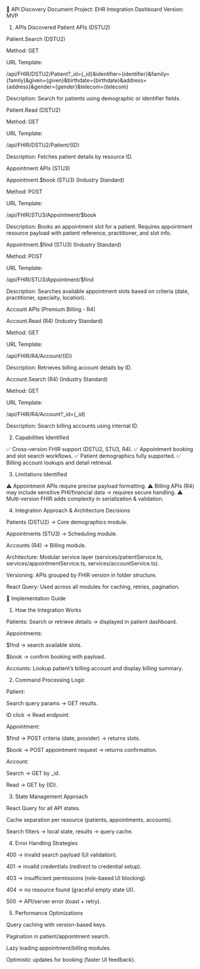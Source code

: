 📄 API Discovery Document
Project: EHR Integration Dashboard
Version: MVP
1. APIs Discovered
Patient APIs (DSTU2)

Patient.Search (DSTU2)

Method: GET

URL Template:

/api/FHIR/DSTU2/Patient?_id={_id}&identifier={identifier}&family={family}&given={given}&birthdate={birthdate}&address={address}&gender={gender}&telecom={telecom}


Description: Search for patients using demographic or identifier fields.

Patient.Read (DSTU2)

Method: GET

URL Template:

/api/FHIR/DSTU2/Patient/{ID}


Description: Fetches patient details by resource ID.

Appointment APIs (STU3)

Appointment.$book (STU3) (Industry Standard)

Method: POST

URL Template:

/api/FHIR/STU3/Appointment/$book


Description: Books an appointment slot for a patient. Requires appointment resource payload with patient reference, practitioner, and slot info.

Appointment.$find (STU3) (Industry Standard)

Method: POST

URL Template:

/api/FHIR/STU3/Appointment/$find


Description: Searches available appointment slots based on criteria (date, practitioner, specialty, location).

Account APIs (Premium Billing - R4)

Account.Read (R4) (Industry Standard)

Method: GET

URL Template:

/api/FHIR/R4/Account/{ID}


Description: Retrieves billing account details by ID.

Account.Search (R4) (Industry Standard)

Method: GET

URL Template:

/api/FHIR/R4/Account?_id={_id}


Description: Search billing accounts using internal ID.

2. Capabilities Identified

✅ Cross-version FHIR support (DSTU2, STU3, R4).
✅ Appointment booking and slot search workflows.
✅ Patient demographics fully supported.
✅ Billing account lookups and detail retrieval.

3. Limitations Identified

⚠️ Appointment APIs require precise payload formatting.
⚠️ Billing APIs (R4) may include sensitive PHI/financial data → requires secure handling.
⚠️ Multi-version FHIR adds complexity in serialization & validation.

4. Integration Approach & Architecture Decisions

Patients (DSTU2) → Core demographics module.

Appointments (STU3) → Scheduling module.

Accounts (R4) → Billing module.

Architecture: Modular service layer (services/patientService.ts, services/appointmentService.ts, services/accountService.ts).

Versioning: APIs grouped by FHIR version in folder structure.

React Query: Used across all modules for caching, retries, pagination.

📄 Implementation Guide
1. How the Integration Works

Patients: Search or retrieve details → displayed in patient dashboard.

Appointments:

$find → search available slots.

$book → confirm booking with payload.

Accounts: Lookup patient’s billing account and display billing summary.

2. Command Processing Logic

Patient:

Search query params → GET results.

ID click → Read endpoint.

Appointment:

$find → POST criteria (date, provider) → returns slots.

$book → POST appointment request → returns confirmation.

Account:

Search → GET by _id.

Read → GET by {ID}.

3. State Management Approach

React Query for all API states.

Cache separation per resource (patients, appointments, accounts).

Search filters → local state, results → query cache.

4. Error Handling Strategies

400 → invalid search payload (UI validation).

401 → invalid credentials (redirect to credential setup).

403 → insufficient permissions (role-based UI blocking).

404 → no resource found (graceful empty state UI).

500 → API/server error (toast + retry).

5. Performance Optimizations

Query caching with version-based keys.

Pagination in patient/appointment search.

Lazy loading appointment/billing modules.

Optimistic updates for booking (faster UI feedback).